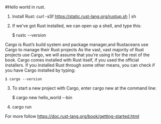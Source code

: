 #Hello world in rust.

1. Install Rust: curl -sSf https://static.rust-lang.org/rustup.sh | sh

2. If we've got Rust installed, we can open up a shell, and type this:
    
    $ rustc --version

Cargo is Rust’s build system and package manager,and Rustaceans use Cargo to manage their Rust projects
As the vast, vast majority of Rust projects use Cargo, we will assume that you’re using it for the rest of the book. Cargo comes installed with Rust itself, if you used the official installers. If you installed Rust through some other means, you can check if you have Cargo installed by typing:

    $ cargo --version

3. To start a new project with Cargo, enter cargo new at the command line:
    
    $ cargo new hello_world --bin

4. cargo run

For more follow https://doc.rust-lang.org/book/getting-started.html
